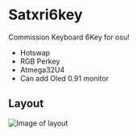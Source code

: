 # Satxri6key
Commission Keyboard 6Key for osu!
* Hotswap
* RGB Perkey
* Atmega32U4
* Can add Oled 0.91 monitor
## Layout
![Image of layout](https://cdn.discordapp.com/attachments/860603126151512084/860603172979736616/unknown.png)

